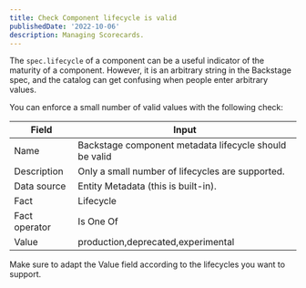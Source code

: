 ```yaml
---
title: Check Component lifecycle is valid
publishedDate: '2022-10-06'
description: Managing Scorecards.
---
```


The `spec.lifecycle` of a component can be a useful indicator of the maturity of a component. However, it is an arbitrary string in the Backstage spec, and the catalog can get confusing when people enter arbitrary values.

You can enforce a small number of valid values with the following check:

| Field | Input |
| --- | --- |
| Name | Backstage component metadata lifecycle should be valid |
| Description | Only a small number of lifecycles are supported. |
| Data source | Entity Metadata (this is built-in). |
| Fact | Lifecycle |
| Fact operator | Is One Of |
| Value | production,deprecated,experimental |

Make sure to adapt the Value field according to the lifecycles you want to support.
